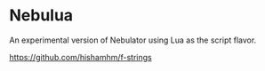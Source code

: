 # Nebulua
An experimental version of Nebulator using Lua as the script flavor.


https://github.com/hishamhm/f-strings
